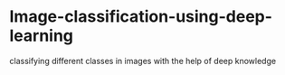 # Image-classification-using-deep-learning
classifying different classes in images with the help of deep knowledge
